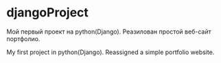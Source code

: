 # djangoProject
Мой первый проект на python(Django).
Реазилован простой веб-сайт портфолио.

My first project in python(Django). Reassigned a simple portfolio website.
